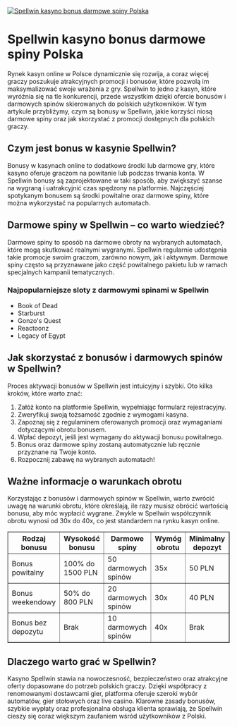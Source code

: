 [![Spellwin kasyno bonus darmowe spiny Polska](https://123-caf.pages.dev/gitsignup.png)](https://vrmoo.ru/Bt82HjjY)

<h1>Spellwin kasyno bonus darmowe spiny Polska</h1> <p>Rynek kasyn online w Polsce dynamicznie się rozwija, a coraz więcej graczy poszukuje atrakcyjnych promocji i bonusów, które pozwolą im maksymalizować swoje wrażenia z gry. Spellwin to jedno z kasyn, które wyróżnia się na tle konkurencji, przede wszystkim dzięki ofercie bonusów i darmowych spinów skierowanych do polskich użytkowników. W tym artykule przybliżymy, czym są bonusy w Spellwin, jakie korzyści niosą darmowe spiny oraz jak skorzystać z promocji dostępnych dla polskich graczy.</p>  <h2>Czym jest bonus w kasynie Spellwin?</h2> <p>Bonusy w kasynach online to dodatkowe środki lub darmowe gry, które kasyno oferuje graczom na powitanie lub podczas trwania konta. W Spellwin bonusy są zaprojektowane w taki sposób, aby zwiększyć szanse na wygraną i uatrakcyjnić czas spędzony na platformie. Najczęściej spotykanym bonusem są środki powitalne oraz darmowe spiny, które można wykorzystać na popularnych automatach.</p>  <h2>Darmowe spiny w Spellwin – co warto wiedzieć?</h2> <p>Darmowe spiny to sposób na darmowe obroty na wybranych automatach, które mogą skutkować realnymi wygranymi. Spellwin regularnie udostępnia takie promocje swoim graczom, zarówno nowym, jak i aktywnym. Darmowe spiny często są przyznawane jako część powitalnego pakietu lub w ramach specjalnych kampanii tematycznych.</p>  <h3>Najpopularniejsze sloty z darmowymi spinami w Spellwin</h3> <ul>   <li>Book of Dead</li>   <li>Starburst</li>   <li>Gonzo's Quest</li>   <li>Reactoonz</li>   <li>Legacy of Egypt</li> </ul>  <h2>Jak skorzystać z bonusów i darmowych spinów w Spellwin?</h2> <p>Proces aktywacji bonusów w Spellwin jest intuicyjny i szybki. Oto kilka kroków, które warto znać:</p> <ol>   <li>Załóż konto na platformie Spellwin, wypełniając formularz rejestracyjny.</li>   <li>Zweryfikuj swoją tożsamość zgodnie z wymogami kasyna.</li>   <li>Zapoznaj się z regulaminem oferowanych promocji oraz wymaganiami dotyczącymi obrotu bonusem.</li>   <li>Wpłać depozyt, jeśli jest wymagany do aktywacji bonusu powitalnego.</li>   <li>Bonus oraz darmowe spiny zostaną automatycznie lub ręcznie przyznane na Twoje konto.</li>   <li>Rozpocznij zabawę na wybranych automatach!</li> </ol>  <h2>Ważne informacje o warunkach obrotu</h2> <p>Korzystając z bonusów i darmowych spinów w Spellwin, warto zwrócić uwagę na warunki obrotu, które określają, ile razy musisz obrócić wartością bonusu, aby móc wypłacić wygrane. Zwykle w Spellwin współczynnik obrotu wynosi od 30x do 40x, co jest standardem na rynku kasyn online.</p>  <table border="1" cellpadding="5" cellspacing="0">   <thead>     <tr>       <th>Rodzaj bonusu</th>       <th>Wysokość bonusu</th>       <th>Darmowe spiny</th>       <th>Wymóg obrotu</th>       <th>Minimalny depozyt</th>     </tr>   </thead>   <tbody>     <tr>       <td>Bonus powitalny</td>       <td>100% do 1500 PLN</td>       <td>50 darmowych spinów</td>       <td>35x</td>       <td>50 PLN</td>     </tr>     <tr>       <td>Bonus weekendowy</td>       <td>50% do 800 PLN</td>       <td>20 darmowych spinów</td>       <td>30x</td>       <td>40 PLN</td>     </tr>     <tr>       <td>Bonus bez depozytu</td>       <td>Brak</td>       <td>10 darmowych spinów</td>       <td>40x</td>       <td>Brak</td>     </tr>   </tbody> </table>  <h2>Dlaczego warto grać w Spellwin?</h2> <p>Kasyno Spellwin stawia na nowoczesność, bezpieczeństwo oraz atrakcyjne oferty dopasowane do potrzeb polskich graczy. Dzięki współpracy z renomowanymi dostawcami gier, platforma oferuje szeroki wybór automatów, gier stołowych oraz live casino. Klarowne zasady bonusów, szybkie wypłaty oraz profesjonalna obsługa klienta sprawiają, że Spellwin cieszy się coraz większym zaufaniem wśród użytkowników z Polski.</p>